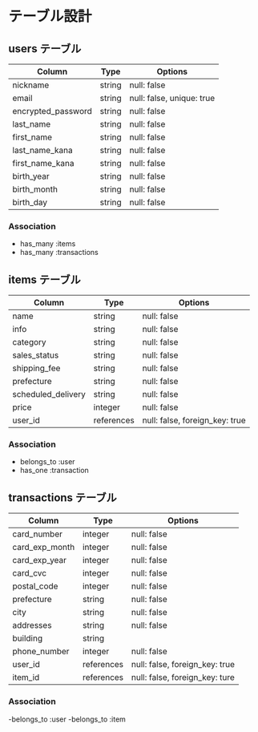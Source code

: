 # テーブル設計

## users テーブル

| Column             | Type   | Options                   |
| ------------------ | ------ | ------------------------- |
| nickname           | string | null: false               |
| email              | string | null: false, unique: true |
| encrypted_password | string | null: false               |
| last_name          | string | null: false               |
| first_name         | string | null: false               |
| last_name_kana     | string | null: false               |
| first_name_kana    | string | null: false               |
| birth_year         | string | null: false               |
| birth_month        | string | null: false               |
| birth_day          | string | null: false               |

### Association

- has_many :items
- has_many :transactions 

## items テーブル

| Column             | Type       | Options                        |
| ------------------ | ---------- | ------------------------------ |
| name               | string     | null: false                    |
| info               | string     | null: false                    |
| category           | string     | null: false                    |
| sales_status       | string     | null: false                    |
| shipping_fee       | string     | null: false                    |
| prefecture         | string     | null: false                    |
| scheduled_delivery | string     | null: false                    |
| price              | integer    | null: false                    |
| user_id            | references | null: false, foreign_key: true |

### Association

- belongs_to :user
- has_one :transaction

## transactions テーブル

| Column         | Type       | Options                        |
| -------------- | ---------- | ------------------------------ |
| card_number    | integer    | null: false                    |
| card_exp_month | integer    | null: false                    |
| card_exp_year  | integer    | null: false                    |
| card_cvc       | integer    | null: false                    |
| postal_code    | integer    | null: false                    |
| prefecture     | string     | null: false                    |
| city           | string     | null: false                    |
| addresses      | string     | null: false                    |
| building       | string     |                                |
| phone_number   | integer    | null: false                    |
| user_id        | references | null: false, foreign_key: true |
| item_id        | references | null: false, foreign_key: ture |

### Association

-belongs_to :user
-belongs_to :item